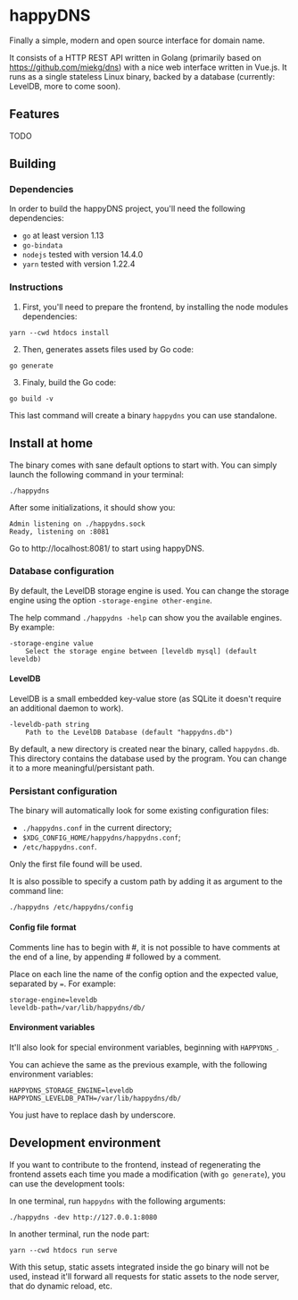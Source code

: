 happyDNS
========

Finally a simple, modern and open source interface for domain name.

It consists of a HTTP REST API written in Golang (primarily based on https://github.com/miekg/dns) with a nice web interface written in Vue.js.
It runs as a single stateless Linux binary, backed by a database (currently: LevelDB, more to come soon).

Features
--------

TODO

Building
--------

### Dependencies

In order to build the happyDNS project, you'll need the following dependencies:

* `go` at least version 1.13
* `go-bindata`
* `nodejs` tested with version 14.4.0
* `yarn` tested with version 1.22.4


### Instructions

1. First, you'll need to prepare the frontend, by installing the node modules dependencies:

```
yarn --cwd htdocs install
```

2. Then, generates assets files used by Go code:

```
go generate
```

3. Finaly, build the Go code:

```
go build -v
```

This last command will create a binary `happydns` you can use standalone.


Install at home
---------------

The binary comes with sane default options to start with.
You can simply launch the following command in your terminal:

```
./happydns
```

After some initializations, it should show you:

    Admin listening on ./happydns.sock
    Ready, listening on :8081

Go to http://localhost:8081/ to start using happyDNS.


### Database configuration

By default, the LevelDB storage engine is used. You can change the storage engine using the option `-storage-engine other-engine`.

The help command `./happydns -help` can show you the available engines. By example:

    -storage-engine value
    	Select the storage engine between [leveldb mysql] (default leveldb)

#### LevelDB

LevelDB is a small embedded key-value store (as SQLite it doesn't require an additional daemon to work).

    -leveldb-path string
    	Path to the LevelDB Database (default "happydns.db")

By default, a new directory is created near the binary, called `happydns.db`. This directory contains the database used by the program.
You can change it to a more meaningful/persistant path.


### Persistant configuration

The binary will automatically look for some existing configuration files:

* `./happydns.conf` in the current directory;
* `$XDG_CONFIG_HOME/happydns/happydns.conf`;
* `/etc/happydns.conf`.

Only the first file found will be used.

It is also possible to specify a custom path by adding it as argument to the command line:

```
./happydns /etc/happydns/config
```

#### Config file format

Comments line has to begin with #, it is not possible to have comments at the end of a line, by appending # followed by a comment.

Place on each line the name of the config option and the expected value, separated by `=`. For example:

```
storage-engine=leveldb
leveldb-path=/var/lib/happydns/db/
```

#### Environment variables

It'll also look for special environment variables, beginning with `HAPPYDNS_`.

You can achieve the same as the previous example, with the following environment variables:

```
HAPPYDNS_STORAGE_ENGINE=leveldb
HAPPYDNS_LEVELDB_PATH=/var/lib/happydns/db/
```

You just have to replace dash by underscore.


Development environment
-----------------------

If you want to contribute to the frontend, instead of regenerating the frontend assets each time you made a modification (with `go generate`), you can use the development tools:

In one terminal, run `happydns` with the following arguments:

```
./happydns -dev http://127.0.0.1:8080
```

In another terminal, run the node part:

```
yarn --cwd htdocs run serve
```

With this setup, static assets integrated inside the go binary will not be used, instead it'll forward all requests for static assets to the node server, that do dynamic reload, etc.
